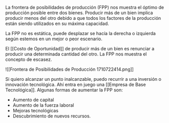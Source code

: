 La frontera de posibilidades de producción (FPP) nos muestra el óptimo de producción posible entre dos bienes. Producir más de un bien implica producir menos del otro debido a que todos los factores de la producción están siendo utilizados en su máxima capacidad.

La FPP no es estática, puede desplazar se hacía la derecha o izquierda según estemos en un mejor o peor escenario.

El [[Costo de Oportunidad]] de producir más de un bien es renunciar a producir una determinada cantidad del otro. La FPP nos muestra el concepto de escasez.

![[Frontera de Posibilidades de Producción 1710722414.png]]

Si quiero alcanzar un punto inalcanzable, puedo recurrir a una inversión o innovación tecnológica. Ahí entra en juego una [[Empresa de Base Tecnológica]]. Algunas formas de aumentar la FPP son:

- Aumento de capital
- Aumento de la fuerza laboral
- Mejoras tecnológicas
- Descubrimiento de nuevos recursos.
